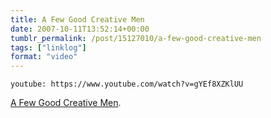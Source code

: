 ```yaml
---
title: A Few Good Creative Men
date: 2007-10-11T13:52:14+00:00
tumblr_permalink: /post/15127010/a-few-good-creative-men
tags: ["linklog"]
format: "video"
---
```


`youtube: https://www.youtube.com/watch?v=gYEf8XZKlUU`

[A Few Good Creative Men][1].

[1]: https://www.youtube.com/watch?v=gYEf8XZKlUU
